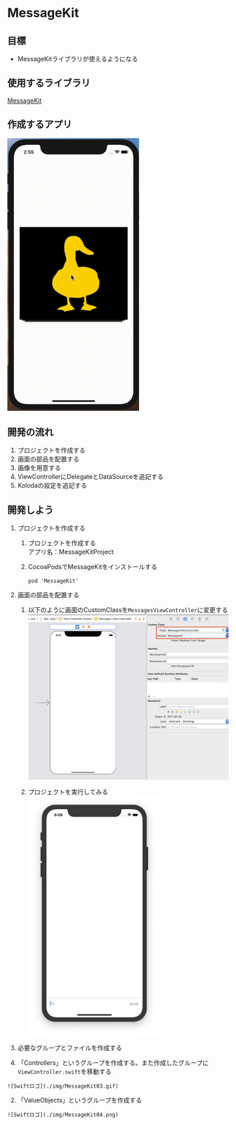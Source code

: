 # MessageKit  

## 目標
- MessageKitライブラリが使えるようになる

## 使用するライブラリ
<a href="https://github.com/MessageKit/MessageKit">MessageKit</a>

## 作成するアプリ
<img src="./img/KolodaProject.gif" target="_blank" width="300px">

## 開発の流れ
1. プロジェクトを作成する
2. 画面の部品を配置する
3. 画像を用意する
4. ViewControllerにDelegateとDataSourceを追記する
5. Kolodaの設定を追記する

## 開発しよう
1. プロジェクトを作成する

	1. プロジェクトを作成する  
	アプリ名：MessageKitProject
	
	2. CocoaPodsでMessageKitをインストールする
	
		```
		pod 'MessageKit'
		```

2. 画面の部品を配置する

	1. 以下のように画面のCustomClassを```MessagesViewController```に変更する  
		![Swiftロゴ](./img/MessageKit01.png)

	2. プロジェクトを実行してみる
		<img src="./img/MessageKit02.png" width="300px">

3. 必要なグループとファイルを作成する

  1. 「Controllers」というグループを作成する。また作成したグループに```ViewController.swift```を移動する

    ![Swiftロゴ](./img/MessageKit03.gif)

  2. 「ValueObjects」というグループを作成する

    ![Swiftロゴ](./img/MessageKit04.png)